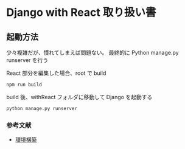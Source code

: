 # Django with React 取り扱い書

## 起動方法
少々複雑だが、慣れてしまえば問題ない。
最終的に Python manage.py runserver を行う

React 部分を編集した場合、root で build
```bash
npm run build
```

build 後、withReact フォルダに移動して Django を起動する
```bash
python manage.py runserver
```


### 参考文献
* [環境構築](https://qiita.com/sand/items/15da91117c680a618c2b)
